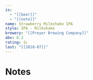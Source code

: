 ```yaml
---
is:
  - "[[beer]]"
  - "[[note]]"
name: Strawberry Milkshake IPA
style: IPA - Milkshake
brewery: "[[Preyer Brewing Company]]"
abv: 6.2
rating: 👍
last: "[[2018-07]]"
---
```

# Notes

